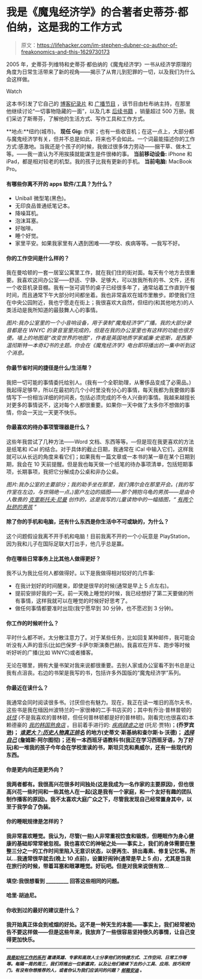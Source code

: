 # 我是《魔鬼经济学》的合著者史蒂芬·都伯纳，这是我的工作方式

> 原文：<https://lifehacker.com/im-stephen-dubner-co-author-of-freakonomics-and-this-1629730173>

2005 年，史蒂芬·列维特和史蒂芬·都伯纳的《魔鬼经济学》一书从经济学原理的角度为日常生活带来了新的视角——揭示了从育儿到犯罪的一切，以及我们为什么会这样做。

Watch

这本书引发了它自己的 [博客](http://freakonomics.com/blog/)[纪录片](http://freakonomics.com/movie/) 和 [广播节目](http://freakonomics.com/radio/) ，该节目由杜布纳主持，在那里他继续讨论“一切事物隐藏的一面”，以及几本 [后续书籍](http://freakonomics.com/books/) ，销量超过 500 万册。我们采访了斯蒂芬，了解他的生活方式、写作工具和工作方式。

**地点:**纽约(城市)。
**现任 Gig:** 作家；也有一些收音机；在这一点上，大部分都与魔鬼经济学有关，但并不总是如此，将来也不会如此。一个词最能描述你的工作方式:感激地。当我还是个孩子的时候，我做过很多体力劳动——捆干草、做木工等。——我一直认为不用挨揍就能谋生是件很棒的事。
**当前移动设备:** iPhone 和 iPad，都是相对较老的机型。我的孩子比我有更新的手机。
**当前电脑:** MacBook Pro。

#### **有哪些你离不开的 apps 软件/工具？为什么？**

*   Uniball 微型笔(黑色)。
*   无印良品普通纸笔记本。
*   降噪耳机。
*   泡沫耳塞。
*   好咖啡。
*   睡个好觉。
*   家里平安。如果我家里有人遇到困难——学校、疾病等等。—我写不好。

#### 你的工作空间是什么样的？

我在曼哈顿的一套一居室公寓里工作，就在我们住的街对面。每天有个地方去很重要。我喜欢这间办公室——舒适、宁静、足够大，可以放我所有的书、文件，还有一个收音机录音棚。我有一张可调节的桌子已经很多年了，通常站着工作直到午餐时间，而且通常下午大部分时间都坐着。我也非常喜欢在城市里散步。即使我们住在中央公园附近，我也宁愿走在街上；我很喜欢大自然，但纽约(和其他地方)的人类活动是我所知道的最鼓舞人心的事情。

*图片:我办公室里的一个小音响设备，用于录制“魔鬼经济学”广播。我的大部分录音都是在 WNYC 的录音室里完成的，但是在我的办公室里也有这样的功能也很方便。墙上的地图是“改变世界的地图”，作者是英国地质学家威廉·史密斯，是西蒙·温彻斯特一本奇幻书的主题。你会在《魔鬼经济学》电台即将播出的一集中听到这个消息。*

#### 你最节省时间的捷径是什么/生活帮？

我把一切可能的事情委托给别人。(我有一个全职助理，从奢侈品变成了必需品。)我起得足够早，所以在最初的几个小时里没有分心的事情，每天我都为我要做的事情写下一份相当详细的时间表，包括必须完成的不令人兴奋的事情。我越来越擅长对更多的事情说不，这对每个人都很重要。如果你一天中做了太多你不想做的事情，你会一天比一天更不快乐。

#### 你最喜欢的待办事项管理器是什么？

这些年我尝试了几种方法——Word 文档、东西等等。—但是现在我更喜欢的方法是纸笔和 iCal 的结合。对于具体的截止日期，我通常在 iCal 中输入它们，这样我就可以从长远的角度来看它们；如果我有一篇文章或一本书的某一章在某个日期到期，我会在 10 天前提醒。但是我也每天做一个纸笔的待办事项清单，包括短期事项，长期事项，我把它分解成办公桌和非办公桌。

*图片:我办公室的主要部分；我的助手坐在那里，我们偶尔会在那里开会。(我的写作室在左边，与世隔绝一点。)窗户左边的插图——那个拥抱乌龟的男孩——是由令人敬畏的* [*克里斯托夫·尼曼*](http://www.christophniemann.com/) *创作的，这是我写的儿童读物中的一幅插图，“* [*有两个肚脐的男孩*](http://www.amazon.com/The-Boy-Two-Belly-Buttons/dp/B001OMHVFK?asc_campaign=InlineText&asc_refurl=https://lifehacker.com/im-stephen-dubner-co-author-of-freakonomics-and-this-1629730173&asc_source=&tag=kinjalifehackerlink-20) *”*

#### 除了你的手机和电脑，还有什么东西是你生活中不可或缺的，为什么？

这个问题假设我离不开手机和电脑！目前我离不开的一个小玩意是 PlayStation，因为我和儿子在国际足联大打出手，他几乎总是赢。

#### 你在哪些日常事务上比其他人做得更好？

我不认为我比任何人都做得好。以下是我做得相对较好的几件事:

*   在我计划好的时间醒来，即使是很早的时候(通常是早上 5 点左右)。
*   提前安排好我的一天。前一天晚上睡觉的时候，我已经想好了第二天要做的所有事情，这样我就可以在睡觉的时候好好思考了。
*   做任何事情都要准时出现(我宁愿早到 30 分钟，也不愿迟到 3 分钟)。

#### 你工作的时候听什么？

平时什么都不听。太分散注意力了。对于某些任务，比如回复某种邮件，我可能会听没有人声的音乐(比如巴保罗·卡萨尔斯演奏巴赫)。我喜欢在开车、跑步等时候听好听的广播(比如 WNYC)或者播客。

无论在哪里，拥有大量书架对我来说都很重要。去别人家或办公室看不到书总是让我有点沮丧。右边的书架是我写的书，包括许多外国版的“魔鬼经济学”系列。

#### 你最近在读什么？

我通常会同时阅读很多书。讨厌但也有魅力。现在，我正在读一堆旧的高尔夫书，这些书是我在缅因州波特兰的一家很棒的二手书店买的；其中有乔治·普林普顿的 [*妖怪*](http://www.amazon.com/Bogey-Man-Month-PGA-Tour/dp/B0058M9HDG?asc_campaign=InlineText&asc_refurl=https://lifehacker.com/im-stephen-dubner-co-author-of-freakonomics-and-this-1629730173&asc_source=&tag=kinjalifehackerlink-20) (不是我喜欢的普林顿，但任何普林顿都是好的普林顿)。刚看完(也很喜欢)本赖德豪的 [*我的韩国熟食店*](http://www.amazon.com/My-Korean-Deli-Risking-Convenience/dp/B008SLEODC?asc_campaign=InlineText&asc_refurl=https://lifehacker.com/im-stephen-dubner-co-author-of-freakonomics-and-this-1629730173&asc_source=&tag=kinjalifehackerlink-20) 。目前着手进行的: [*疾病肆虐之地*](http://www.amazon.com/Ill-Fares-Land-Tony-Judt/dp/0143118765?asc_campaign=InlineText&asc_refurl=https://lifehacker.com/im-stephen-dubner-co-author-of-freakonomics-and-this-1629730173&asc_source=&tag=kinjalifehackerlink-20) (托尼·贾特)；[](http://www.amazon.com/Eating-Wild-Side-Missing-Optimum/dp/0316227943?asc_campaign=InlineText&asc_refurl=https://lifehacker.com/im-stephen-dubner-co-author-of-freakonomics-and-this-1629730173&asc_source=&tag=kinjalifehackerlink-20)**(乔罗宾逊)； [*谁更大？:历史人物真正排名*](http://www.amazon.com/Whos-Bigger-Historical-Figures-Really/dp/1107041376?asc_campaign=InlineText&asc_refurl=https://lifehacker.com/im-stephen-dubner-co-author-of-freakonomics-and-this-1629730173&asc_source=&tag=kinjalifehackerlink-20) 的地方(史蒂文·斯基纳和查尔斯·b·沃德)； [*选择自己*](http://www.amazon.com/Choose-Yourself-James-Altucher-ebook/dp/B00CO8D3G4?asc_campaign=InlineText&asc_refurl=https://lifehacker.com/im-stephen-dubner-co-author-of-freakonomics-and-this-1629730173&asc_source=&tag=kinjalifehackerlink-20) (詹姆斯·阿尔图彻)；还有一本西班牙语教科书(我正在学习西班牙语，为了好玩)和一堆我的孩子今年会在学校里读的书，斯坦贝克和奥威尔，还有一些现代的东西。**

#### **你是更内向还是更外向？**

**我两者都有。我很高兴花很多时间独处(这是我成为一名作家的主要原因)，但也很高兴花一些时间和一些其他人在一起(这是我有一个家庭，和一个友好有趣的团队制作播客的原因)。我不太喜欢大庭广众之下，尽管我发现自己经常置身其中，以至于我学会了伪装。**

#### **你的睡眠规律是怎样的？**

**我非常喜欢睡觉。我认为，尽管(一些)人非常重视饮食和锻炼，但睡眠作为身心健康的基础却常常被忽视。我也喜欢它的神秘之处——事实上，我们的身体需要在整整三分之一的工作时间里陷入无意识状态，以便再生、排出毒素、修复记忆等。所以…我通常很早就去(晚上 10 点前)，设置好闹钟(通常是早上 5 点)，尤其是当我在旅行的时候，带着耳塞和眼罩睡觉。好玩吧。但是对我来说很有效…**

#### **填空:我很想看到 _________ 回答这些相同的问题。**

**哈里·胡迪尼。**

#### **你收到过的最好的建议是什么？**

**我开始真正体会到戒烟的好处。这不是一种天生的本能——事实上，我们经常被劝告不要这样做——但是这些年来，我放弃了一些很容易坚持很久的事情，让自己变得更加快乐。**

* * *

**<small></small>*[<small>*我是如何工作的系列*</small>](http://lifehacker.com/how-i-work/) <small>*邀请英雄、专家和高效人士分享他们的快捷方式、工作空间、日常工作等等。每隔一周的周三，我们将推出一位新嘉宾，以及让他们继续下去的小工具、应用、技巧和窍门。有没有你想推荐的人，或者你认为我们应该问的问题？*</small> [<small>*邮箱安迪*</small>](mailto:andy@lifehacker.com) <small>*。*</small>***